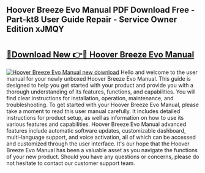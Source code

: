 ## Hoover Breeze Evo Manual PDF Download Free - Part-kt8 User Guide Repair - Service Owner Edition xJMQY

# <h2><a href="http://cf22580.oget.top/?id=Hoover+Breeze+Evo+Manual">🔗Download New 👉🔴 Hoover Breeze Evo Manual</a></h2>

[![Hoover Breeze Evo Manual new download](https://i.imgur.com/5g1atiW.png)](http://cf22580.oget.top/?id=Hoover+Breeze+Evo+Manual)
Hello and welcome to the user manual for your newly unboxed Hoover Breeze Evo Manual. This guide is designed to help you get started with your product and provide you with a thorough understanding of its features, functions, and capabilities. You will find clear instructions for installation, operation, maintenance, and troubleshooting. To get started with your Hoover Breeze Evo Manual, please take a moment to read this user manual carefully. It includes detailed instructions for product setup, as well as information on how to use its various features and capabilities. Hoover Breeze Evo Manual advanced features include automatic software updates, customizable dashboard, multi-language support, and voice activation, all of which can be accessed and customized through the user interface. It's our hope that the Hoover Breeze Evo Manual has been a valuable asset as you navigate the functions of your new product. Should you have any questions or concerns, please do not hesitate to contact our customer support team.
